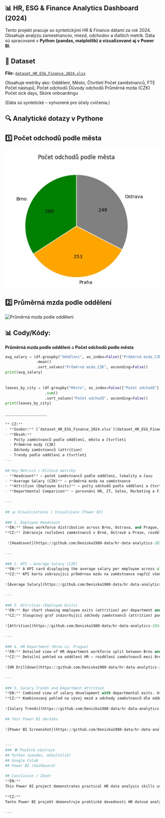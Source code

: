 ## 📊 HR, ESG & Finance Analytics Dashboard (2024)

Tento projekt pracuje so syntetickými HR & Finance dátami za rok 2024.
Obsahuje analýzu zamestnancov, miezd, odchodov a ďalších metrík.
Dáta sú spracované v **Python (pandas, matplotlib) a vizualizované aj v Power BI**.

## 📂 Dataset

**File:** [`dataset_HR_ESG_Finance_2024.xlsx`](dataset_HR_ESG_Finance_2024.xlsx) 

Obsahuje metriky ako:
Oddělení, Město, Čtvrtletí
Počet zaměstnanců, FTE
Počet nástupů, Počet odchodů
Důvody odchodů
Průměrná mzda (CZK)
Počet sick days, Skóre onboardingu

(Dáta sú syntetické – vytvorené pre účely cvičenia.)

## 🔍 Analytické dotazy v Pythone
## 1️⃣ Počet odchodů podle města
![Počet odchodů podle města](počet_odchodu_dle_města.JPG)

## 2️⃣ Průměrná mzda podle oddělení
![Průměrná mzda podle oddělení](https://github.com/Deniska1980-data/hr-data-analytics-2024/blob/main/průmerna_mzda_podle_oddeleni.JPG?raw=true)


## 📊 Cody/Kódy:

**Průměrná mzda podle oddělení** a **Počet odchodů podle města**

```python
avg_salary = (df.groupby("Oddělení", as_index=False)["Průměrná mzda_CZK"]
              .mean()
              .sort_values("Průměrná mzda_CZK", ascending=False))
print(avg_salary)


leaves_by_city = (df.groupby("Město", as_index=False)["Počet odchodů"]
                  .sum()
                  .sort_values("Počet odchodů", ascending=False))
print(leaves_by_city)

___________________

** CZ:**  
- **Soubor:** [`dataset_HR_ESG_Finance_2024.xlsx`](dataset_HR_ESG_Finance_2024.xlsx)  
- **Obsah:**  
  - Počty zaměstnanců podle oddělení, města a čtvrtletí  
  - Průměrné mzdy (CZK)  
  - Odchody zaměstnanců (attrition)  
  - Trendy podle oddělení a čtvrtletí  
---

## Key Metrics / Klíčové metriky
- **Headcount** – počet zaměstnanců podle oddělení, lokality a času  
- **Average Salary (CZK)** – průměrná mzda na zaměstnance  
- **Attrition (Employee Exits)** – počty odchodů podle oddělení a čtvrtletí  
- **Departmental Comparison** – porovnání HR, IT, Sales, Marketing a Finance mezi lokalitami Brno, Ostrava, Praha  

---

## 📊 Visualizations / Vizualizace (Power BI)

### 1. Employee Headcount  
**EN:** Shows workforce distribution across Brno, Ostrava, and Prague, split by departments and quarters.  
**CZ:** Zobrazuje rozložení zaměstnanců v Brně, Ostravě a Praze, rozdělené podle oddělení a čtvrtletí.  

 ![Headcount](https://github.com/Deniska1980-data/hr-data-analytics-2024/blob/main/obrazek1.JPG?raw=true)

---

### 2. KPI – Average Salary (CZK)  
**EN:** A KPI card displaying the average salary per employee across all departments.  
**CZ:** KPI karta zobrazující průměrnou mzdu na zaměstnance napříč všemi odděleními.  

![Average Salary](https://github.com/Deniska1980-data/hr-data-analytics-2024/blob/main/obrazek2.JPG?raw=true)

---

### 3. Attrition (Employee Exits)  
**EN:** Bar chart showing employee exits (attrition) per department and per quarter.  
**CZ:** Sloupcový graf znázorňující odchody zaměstnanců (attrition) podle oddělení a čtvrtletí.  

![Attrition](https://github.com/Deniska1980-data/hr-data-analytics-2024/blob/main/obrazek3.JPG?raw=true)

---

### 4. HR Department (Brno vs. Prague)  
**EN:** Detailed view of HR department workforce split between Brno and Prague in selected quarters.  
**CZ:** Detailní pohled na oddělení HR – rozdělení zaměstnanců mezi Brno a Prahu ve vybraných čtvrtletích.  

![HR Drilldown](https://github.com/Deniska1980-data/hr-data-analytics-2024/blob/main/obrazek4.JPG?raw=true)

---

### 5. Salary Trends and Department Attrition  
**EN:** Combined view of salary development with departmental exits. Useful for HR analytics and workforce planning.  
**CZ:** Kombinovaný pohled na vývoj mezd a odchody zaměstnanců dle oddělení. Užitečné pro HR analytiky a plánování pracovní síly.  

![Salary Trends](https://github.com/Deniska1980-data/hr-data-analytics-2024/blob/main/obrazek5.JPG?raw=true)

## Test Power BI obrázku

![Power BI Screenshot](https://github.com/Deniska1980-data/hr-data-analytics-2024/blob/main/obrazek1.JPG?raw=true)


---
### 🛠 Použité nástroje
## Python (pandas, matplotlib)
## Google Colab
## Power BI (dashboard)

## Conclusion / Závěr
**EN:**  
This Power BI project demonstrates practical HR data analysis skills using synthetic data. It highlights how to track employee counts, attrition, and salary trends across locations and departments.  

**CZ:**  
Tento Power BI projekt demonstruje praktické dovednosti HR datové analytiky na syntetických datech. Ukazuje, jak sledovat počty zaměstnanců, odchody a trendy mezd napříč lokalitami a odděleními. 👉 Tento projekt ukazuje kombináciu HR analytiky a vizualizácií v Pythone a Power BI.

---
